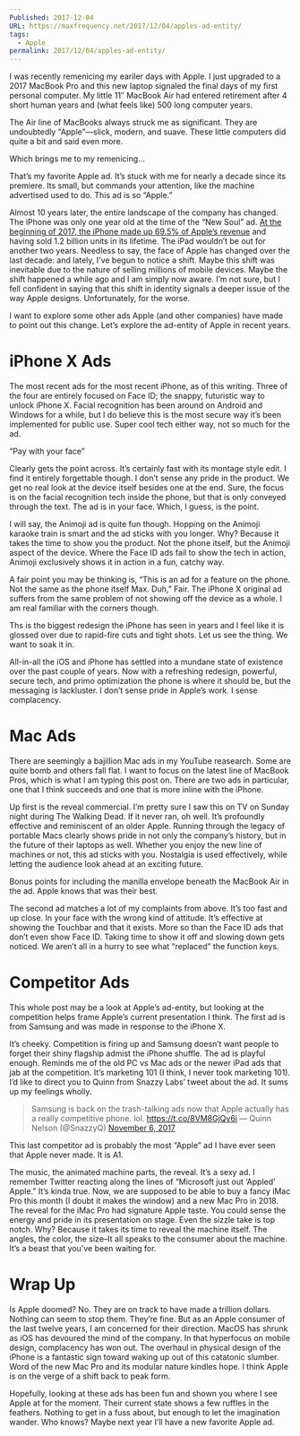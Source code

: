 ```yaml
---
Published: 2017-12-04
URL: https://maxfrequency.net/2017/12/04/apples-ad-entity/
tags:
  - Apple
permalink: 2017/12/04/apples-ad-entity/
---
```

I was recently remenicing my eariler days with Apple. I just upgraded to a 2017 MacBook Pro and this new laptop signaled the final days of my first personal computer. My little 11″ MacBook Air had entered retirement after 4 short human years and (what feels like) 500 long computer years.

The Air line of MacBooks always struck me as significant. They are undoubtedly “Apple”—slick, modern, and suave. These little computers did quite a bit and said even more.

Which brings me to my remenicing…

That’s my favorite Apple ad. It’s stuck with me for nearly a decade since its premiere. Its small, but commands your attention, like the machine advertised used to do. This ad is so “Apple.”

Almost 10 years later, the entire landscape of the company has changed. The iPhone was only one year old at the time of the “New Soul” ad. [At the beginning of 2017, the iPhone made up 69.5% of Apple’s revenue](https://www.statista.com/statistics/253649/iphone-revenue-as-share-of-apples-total-revenue/) and having sold 1.2 billion units in its lifetime. The iPad wouldn’t be out for another two years. Needless to say, the face of Apple has changed over the last decade: and lately, I’ve begun to notice a shift. Maybe this shift was inevitable due to the nature of selling millions of mobile devices. Maybe the shift happened a while ago and I am simply now aware. I’m not sure, but I fell confident in saying that this shift in identity signals a deeper issue of the way Apple designs. Unfortunately, for the worse.

I want to explore some other ads Apple (and other companies) have made to point out this change. Let’s explore the ad-entity of Apple in recent years.

# iPhone X Ads

The most recent ads for the most recent iPhone, as of this writing. Three of the four are entirely focused on Face ID; the snappy, futuristic way to unlock iPhone X. Facial recognition has been around on Android and Windows for a while, but I do believe this is the most secure way it’s been implemented for public use. Super cool tech either way, not so much for the ad.

“Pay with your face”

Clearly gets the point across. It’s certainly fast with its montage style edit. I find it entirely forgettable though. I don’t sense any pride in the product. We get no real look at the device itself besides one at the end. Sure, the focus is on the facial recognition tech inside the phone, but that is only conveyed through the text. The ad is in your face. Which, I guess, is the point.

I will say, the Animoji ad is quite fun though. Hopping on the Animoji karaoke train is smart and the ad sticks with you longer. Why? Because it takes the time to show you the product. Not the phone itself, but the Animoji aspect of the device. Where the Face ID ads fail to show the tech in action, Animoji exclusively shows it in action in a fun, catchy way.

A fair point you may be thinking is, “This is an ad for a feature on the phone. Not the same as the phone itself Max. Duh,” Fair. The iPhone X original ad suffers from the same problem of not showing off the device as a whole. I am real familiar with the corners though.

Ths is the biggest redesign the iPhone has seen in years and I feel like it is glossed over due to rapid-fire cuts and tight shots. Let us see the thing. We want to soak it in.

All-in-all the iOS and iPhone has settled into a mundane state of existence over the past couple of years. Now with a refreshing redesign, powerful, secure tech, and primo optimization the phone is where it should be, but the messaging is lackluster. I don’t sense pride in Apple’s work. I sense complacency.

# Mac Ads

There are seemingly a bajillion Mac ads in my YouTube reasearch. Some are quite bomb and others fall flat. I want to focus on the latest line of MacBook Pros, which is what I am typing this post on. There are two ads in particular, one that I think succeeds and one that is more inline with the iPhone.

Up first is the reveal commercial. I’m pretty sure I saw this on TV on Sunday night during The Walking Dead. If it never ran, oh well. It’s profoundly effective and reminiscent of an older Apple. Running through the legacy of portable Macs clearly shows pride in not only the company’s history, but in the future of their laptops as well. Whether you enjoy the new line of machines or not, this ad sticks with you. Nostalgia is used effectively, while letting the audience look ahead at an exciting future.

Bonus points for including the manilla envelope beneath the MacBook Air in the ad. Apple knows that was their best.

The second ad matches a lot of my complaints from above. It’s too fast and up close. In your face with the wrong kind of attitude. It’s effective at showing the Touchbar and that it exists. More so than the Face ID ads that don’t even show Face ID. Taking time to show it off and slowing down gets noticed. We aren’t all in a hurry to see what “replaced” the function keys.

# Competitor Ads

This whole post may be a look at Apple’s ad-entity, but looking at the competition helps frame Apple’s current presentation I think. The first ad is from Samsung and was made in response to the iPhone X.

It’s cheeky. Competition is firing up and Samsung doesn’t want people to forget their shiny flagship admist the iPhone shuffle. The ad is playful enough. Reminds me of the old PC vs Mac ads or the newer iPad ads that jab at the competition. It’s marketing 101 (I think, I never took marketing 101). I’d like to direct you to Quinn from Snazzy Labs’ tweet about the ad. It sums up my feelings wholly.

> Samsung is back on the trash-talking ads now that Apple actually has a really competitive phone. lol. https://t.co/8VM8GjQy6i
> — Quinn Nelson (@SnazzyQ) [November 6, 2017](https://twitter.com/SnazzyQ/status/927417870165843968)

This last competitor ad is probably the most “Apple” ad I have ever seen that Apple never made. It is A1.

The music, the animated machine parts, the reveal. It’s a sexy ad. I remember Twitter reacting along the lines of “Microsoft just out ‘Appled’ Apple.” It’s kinda true. Now, we are supposed to be able to buy a fancy iMac Pro this month (I doubt it makes the window) and a new Mac Pro in 2018. The reveal for the iMac Pro had signature Apple taste. You could sense the energy and pride in its presentation on stage. Even the sizzle take is top notch. Why? Because it takes its time to reveal the machine itself. The angles, the color, the size–It all speaks to the consumer about the machine. It’s a beast that you’ve been waiting for.

# Wrap Up

Is Apple doomed? No. They are on track to have made a trillion dollars. Nothing can seem to stop them. They’re fine. But as an Apple consumer of the last twelve years, I am concerned for their direction. MacOS has shrunk as iOS has devoured the mind of the company. In that hyperfocus on mobile design, complacency has won out. The overhaul in physical design of the iPhone is a fantastic sign toward waking up out of this catatonic slumber. Word of the new Mac Pro and its modular nature kindles hope. I think Apple is on the verge of a shift back to peak form.

Hopefully, looking at these ads has been fun and shown you where I see Apple at for the moment. Their current state shows a few ruffles in the feathers. Nothing to get in a fuss about, but enough to let the imagination wander. Who knows? Maybe next year I’ll have a new favorite Apple ad.